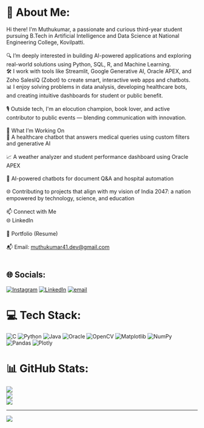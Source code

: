 # 💫 About Me:
Hi there! I'm Muthukumar, a passionate and curious third-year student pursuing B.Tech in Artificial Intelligence and Data Science at National Engineering College, Kovilpatti.<br><br>🔍 I’m deeply interested in building AI-powered applications and exploring real-world solutions using Python, SQL, R, and Machine Learning.<br>🛠️ I work with tools like Streamlit, Google Generative AI, Oracle APEX, and Zoho SalesIQ (Zobot) to create smart, interactive web apps and chatbots.<br>📊 I enjoy solving problems in data analysis, developing healthcare bots, and creating intuitive dashboards for student or public benefit.<br><br>🎙️ Outside tech, I'm an elocution champion, book lover, and active contributor to public events — blending communication with innovation.<br><br>🚀 What I’m Working On<br>🤖 A healthcare chatbot that answers medical queries using custom filters and generative AI<br><br>📈 A weather analyzer and student performance dashboard using Oracle APEX<br><br>💬 AI-powered chatbots for document Q&A and hospital automation<br><br>🌐 Contributing to projects that align with my vision of India 2047: a nation empowered by technology, science, and education<br><br>📫 Connect with Me<br>🌐 LinkedIn<br><br>🧠 Portfolio (Resume)<br><br>📬 Email: muthukumar41.dev@gmail.com<br><br>


## 🌐 Socials:
[![Instagram](https://img.shields.io/badge/Instagram-%23E4405F.svg?logo=Instagram&logoColor=white)](https://instagram.com/www.instagram.com/namuthu_kumar?igsh=M2VvOWRqMml3NW01) [![LinkedIn](https://img.shields.io/badge/LinkedIn-%230077B5.svg?logo=linkedin&logoColor=white)](https://linkedin.com/in/https://www.linkedin.com/in/namuthukumar/) [![email](https://img.shields.io/badge/Email-D14836?logo=gmail&logoColor=white)](mailto:mk99433398882@gmail.com) 

# 💻 Tech Stack:
![C](https://img.shields.io/badge/c-%2300599C.svg?style=for-the-badge&logo=c&logoColor=white) ![Python](https://img.shields.io/badge/python-3670A0?style=for-the-badge&logo=python&logoColor=ffdd54) ![Java](https://img.shields.io/badge/java-%23ED8B00.svg?style=for-the-badge&logo=openjdk&logoColor=white) ![Oracle](https://img.shields.io/badge/Oracle-F80000?style=for-the-badge&logo=oracle&logoColor=white) ![OpenCV](https://img.shields.io/badge/opencv-%23white.svg?style=for-the-badge&logo=opencv&logoColor=white) ![Matplotlib](https://img.shields.io/badge/Matplotlib-%23ffffff.svg?style=for-the-badge&logo=Matplotlib&logoColor=black) ![NumPy](https://img.shields.io/badge/numpy-%23013243.svg?style=for-the-badge&logo=numpy&logoColor=white) ![Pandas](https://img.shields.io/badge/pandas-%23150458.svg?style=for-the-badge&logo=pandas&logoColor=white) ![Plotly](https://img.shields.io/badge/Plotly-%233F4F75.svg?style=for-the-badge&logo=plotly&logoColor=white)
# 📊 GitHub Stats:
![](https://github-readme-stats.vercel.app/api?username=muthukumar41-dev&theme=dark&hide_border=false&include_all_commits=false&count_private=false)<br/>
![](https://nirzak-streak-stats.vercel.app/?user=muthukumar41-dev&theme=dark&hide_border=false)<br/>
![](https://github-readme-stats.vercel.app/api/top-langs/?username=muthukumar41-dev&theme=dark&hide_border=false&include_all_commits=false&count_private=false&layout=compact)

---
[![](https://visitcount.itsvg.in/api?id=muthukumar41-dev&icon=0&color=0)](https://visitcount.itsvg.in)

<!-- Proudly created with GPRM ( https://gprm.itsvg.in ) -->
